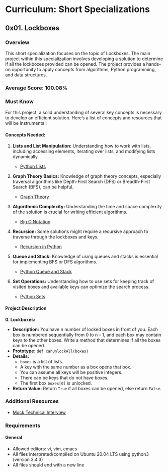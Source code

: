 # Curriculum: Short Specializations

## 0x01. Lockboxes

### Overview

This short specialization focuses on the topic of Lockboxes. The main project within this specialization involves developing a solution to determine if all the lockboxes provided can be opened. The project provides a hands-on opportunity to apply concepts from algorithms, Python programming, and data structures.

### Average Score: 100.08%

### Must Know

For this project, a solid understanding of several key concepts is necessary to develop an efficient solution. Here’s a list of concepts and resources that will be instrumental:

#### Concepts Needed:
1. **Lists and List Manipulation:** Understanding how to work with lists, including accessing elements, iterating over lists, and modifying lists dynamically.
   - [Python Lists](https://docs.python.org/3/tutorial/datastructures.html)

2. **Graph Theory Basics:** Knowledge of graph theory concepts, especially traversal algorithms like Depth-First Search (DFS) or Breadth-First Search (BFS), can be helpful.
   - [Graph Theory](https://www.khanacademy.org/computing/computer-science/algorithms)

3. **Algorithmic Complexity:** Understanding the time and space complexity of the solution is crucial for writing efficient algorithms.
   - [Big O Notation](https://www.geeksforgeeks.org/time-complexities-of-searching-algorithms/)

4. **Recursion:** Some solutions might require a recursive approach to traverse through the lockboxes and keys.
   - [Recursion in Python](https://realpython.com/python-recursion/)

5. **Queue and Stack:** Knowledge of using queues and stacks is essential for implementing BFS or DFS algorithms.
   - [Python Queue and Stack](https://www.geeksforgeeks.org/queue-in-python/)

6. **Set Operations:** Understanding how to use sets for keeping track of visited boxes and available keys can optimize the search process.
   - [Python Sets](https://docs.python.org/3/tutorial/datastructures.html#sets)

#### Project Description

**0. Lockboxes:**
- **Description:** You have n number of locked boxes in front of you. Each box is numbered sequentially from 0 to n - 1, and each box may contain keys to the other boxes. Write a method that determines if all the boxes can be opened.
- **Prototype:** `def canUnlockAll(boxes)`
- **Details:**
  - `boxes` is a list of lists.
  - A key with the same number as a box opens that box.
  - You can assume all keys will be positive integers.
  - There can be keys that do not have boxes.
  - The first box `boxes[0]` is unlocked.
- **Return Value:** Return `True` if all boxes can be opened, else return `False`.

### Additional Resources

- [Mock Technical Interview](https://www.youtube.com/watch?v=V8DGdPkBBxg)

### Requirements

#### General
- Allowed editors: vi, vim, emacs
- All files interpreted/compiled on Ubuntu 20.04 LTS using python3 (version 3.4.3)
- All files should end with a new line
